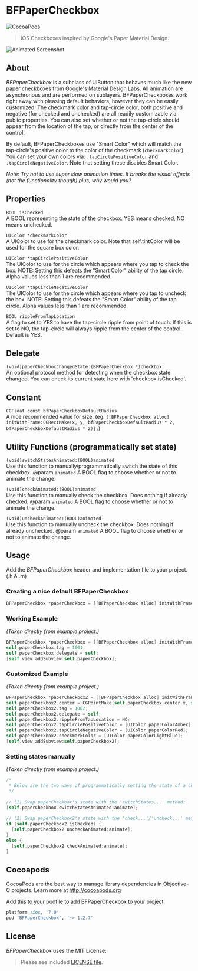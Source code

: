 BFPaperCheckbox
=============
[![CocoaPods](https://img.shields.io/cocoapods/v/BFPaperCheckbox.svg?style=flat)](https://github.com/bfeher/BFPaperCheckbox)

> iOS Checkboxes inspired by Google's Paper Material Design. 

![Animated Screenshot](https://raw.githubusercontent.com/bfeher/BFPaperCheckbox/master/BFPaperCheckboxDemoGif.gif "Animated Screenshot")


About
---------
_BFPaperCheckbox_ is a subclass of UIButton that behaves much like the new paper checkboxes from Google's Material Design Labs.
All animation are asynchronous and are performed on sublayers.
BFPaperCheckboxes work right away with pleasing default behaviors, however they can be easily customized! The checkmark color and tap-circle color, both positive and negative (for checked and unchecked) are all readily customizable via public properties.
You can also set whether or not the tap-circle should appear from the location of the tap, or directly from the center of the control.

By default, BFPaperCheckboxes use "Smart Color" which will match the tap-circle's positive color to the color of the checkmark (`checkmarkColor`).
You can set your own colors via: `.tapCirclePositiveColor` and `.tapCircleNegativeColor`. Note that setting these disables Smart Color.

*Note: Try not to use super slow animation times. It breaks the visual effects (not the functionality though) plus, why would you?*


## Properties
`BOOL isChecked` <br />
A BOOL representing the state of the checkbox. YES means checked, NO means unchecked.

`UIColor *checkmarkColor` <br />
A UIColor to use for the checkmark color. Note that self.tintColor will be used for the square box color.

`UIColor *tapCirclePositiveColor` <br />
The UIColor to use for the circle which appears where you tap to check the box. NOTE: Setting this defeats the "Smart Color" ability of the tap circle. Alpha values less than 1 are recommended.

`UIColor *tapCircleNegativeColor`<br /> 
The UIColor to use for the circle which appears where you tap to uncheck the box. NOTE: Setting this defeats the "Smart Color" ability of the tap circle. Alpha values less than 1 are recommended.

`BOOL rippleFromTapLocation`<br />
A flag to set to YES to have the tap-circle ripple from point of touch. If this is set to NO, the tap-circle will always ripple from the center of the control. Default is YES.

## Delegate
`(void)paperCheckboxChangedState:(BFPaperCheckbox *)checkbox`<br />
An optional protocol method for detecting when the checkbox state changed. You can check its current state here with 'checkbox.isChecked'.

## Constant
`CGFloat const bfPaperCheckboxDefaultRadius`<br />
A nice recommended value for size. (eg. `[[BFPaperCheckbox alloc] initWithFrame:CGRectMake(x, y, bfPaperCheckboxDefaultRadius * 2, bfPaperCheckboxDefaultRadius * 2)];`)

## Utility Functions (programmatically set state)
`(void)switchStatesAnimated:(BOOL)animated`<br />
Use this function to manually/programmatically switch the state of this checkbox.
@param `animated` A BOOL flag to choose whether or not to animate the change.

`(void)checkAnimated:(BOOL)animated`<br />
Use this function to manually check the checkbox. Does nothing if already checked.
@param `animated` A BOOL flag to choose whether or not to animate the change.


`(void)uncheckAnimated:(BOOL)animated`<br />
Use this function to manually uncheck the checkbox. Does nothing if already unchecked.
@param `animated` A BOOL flag to choose whether or not to animate the change.



Usage
---------
Add the _BFPaperCheckbox_ header and implementation file to your project. (.h & .m)

### Creating a nice default BFPaperCheckbox
```objective-c
BFPaperCheckbox *paperCheckbox = [[BFPaperCheckbox alloc] initWithFrame:CGRectMake(x, y, bfPaperCheckboxDefaultRadius * 2, bfPaperCheckboxDefaultRadius * 2)];
```

### Working Example
*(Taken directly from example project.)*<br />
```objective-c
BFPaperCheckbox *paperCheckbox = [[BFPaperCheckbox alloc] initWithFrame:CGRectMake(20, 150, bfPaperCheckboxDefaultRadius * 2, bfPaperCheckboxDefaultRadius * 2)];
self.paperCheckbox.tag = 1001;
self.paperCheckbox.delegate = self;
[self.view addSubview:self.paperCheckbox];
```

### Customized Example
*(Taken directly from example project.)*<br />
```objective-c
BFPaperCheckbox *paperCheckbox2 = [[BFPaperCheckbox alloc] initWithFrame:CGRectMake(0, 250, 25 * 2, 25 * 2)];
self.paperCheckbox2.center = CGPointMake(self.paperCheckbox.center.x, self.paperCheckbox2.frame.origin.y);
self.paperCheckbox2.tag = 1002;
self.paperCheckbox2.delegate = self;
self.paperCheckbox2.rippleFromTapLocation = NO;
self.paperCheckbox2.tapCirclePositiveColor = [UIColor paperColorAmber]; // We could use [UIColor colorWithAlphaComponent] here to make a better tap-circle.
self.paperCheckbox2.tapCircleNegativeColor = [UIColor paperColorRed];   // We could use [UIColor colorWithAlphaComponent] here to make a better tap-circle.
self.paperCheckbox2.checkmarkColor = [UIColor paperColorLightBlue];
[self.view addSubview:self.paperCheckbox2];
```

### Setting states manually
*(Taken directly from example project.)*<br />
```objective-c
/* 
 * Below are the two ways of programmatically setting the state of a checkbox.
 */
    
// (1) Swap paperCheckbox's state with the 'switchStates...' method:
[self.paperCheckbox switchStatesAnimated:animate];
    
// (2) Swap paperCheckbox2's state with the 'check...'/'uncheck...' methods:
if (self.paperCheckbox2.isChecked) {
  [self.paperCheckbox2 uncheckAnimated:animate];
}
else {
  [self.paperCheckbox2 checkAnimated:animate];
}
```

Cocoapods
-------

CocoaPods are the best way to manage library dependencies in Objective-C projects.
Learn more at http://cocoapods.org

Add this to your podfile to add BFPaperCheckbox to your project.
```ruby
platform :ios, '7.0'
pod 'BFPaperCheckbox', '~> 1.2.7'
```


License
--------
_BFPaperCheckbox_ uses the MIT License:

> Please see included [LICENSE file](https://raw.githubusercontent.com/bfeher/BFPaperCheckbox/master/LICENSE.md).
